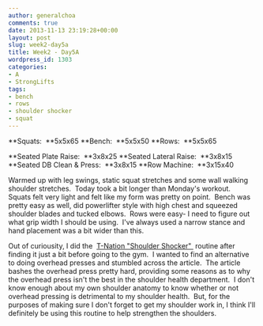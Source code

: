 ```yaml
---
author: generalchoa
comments: true
date: 2013-11-13 23:19:28+00:00
layout: post
slug: week2-day5a
title: Week2 - Day5A
wordpress_id: 1303
categories:
- A
- StrongLifts
tags:
- bench
- rows
- shoulder shocker
- squat
---
```


**Squats:  **5x5x65
**Bench:  **5x5x50
**Rows:  **5x5x65

**Seated Plate Raise:  **3x8x25
**Seated Lateral Raise:  **3x8x15
**Seated DB Clean & Press:  **3x8x15
**Row Machine:  **3x15x40

Warmed up with leg swings, static squat stretches and some wall walking shoulder stretches.  Today took a bit longer than Monday's workout.   Squats felt very light and felt like my form was pretty on point.  Bench was pretty easy as well, did powerlifter style with high chest and squeezed shoulder blades and tucked elbows.  Rows were easy- I need to figure out what grip width I should be using.  I've always used a narrow stance and hand placement was a bit wider than this.

Out of curiousity, I did the  [T-Nation "Shoulder Shocker" ](http://www.t-nation.com/free_online_article/most_recent/shoulder_shocker) routine after finding it just a bit before going to the gym.  I wanted to find an alternative to doing overhead presses and stumbled across the article.  The article bashes the overhead press pretty hard, providing some reasons as to why the overhead press isn't the best in the shoulder health department.  I don't know enough about my own shoulder anatomy to know whether or not overhead pressing is detrimental to my shoulder health.  But, for the purposes of making sure I don't forget to get my shoulder work in, I think I'll definitely be using this routine to help strengthen the shoulders.
